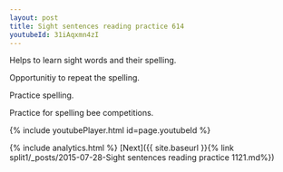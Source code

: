 ```yaml
---
layout: post
title: Sight sentences reading practice 614
youtubeId: 31iAqxmn4zI
---
```

 
 
Helps to learn sight words and their spelling.

Opportunitiy to repeat the spelling. 

Practice spelling. 
 
Practice for spelling bee competitions. 
 
{% include youtubePlayer.html id=page.youtubeId %}
 
 
{% include analytics.html %} 
[Next]({{ site.baseurl }}{% link  split1/_posts/2015-07-28-Sight sentences reading practice 1121.md%})
 
